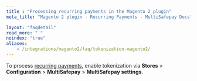 ```yaml
---
title : "Processing recurring payments in the Magento 2 plugin"
meta_title: "Magento 2 plugin - Recurring Payments - MultiSafepay Docs"

layout: "faqdetail"
read_more: "."
noindex: "true"
aliases: 
    - /integrations/magento2/faq/tokenization-magento2/
---
```

To process [recurring payments](/features/recurring-payments), enable tokenization via **Stores** > **Configuration** > **MultiSafepay** > **MultiSafepay settings**.
